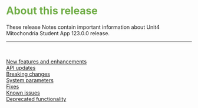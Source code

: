 # <span style="color:#70ad47">About this release</span>

These release Notes contain important information about Unit4 Mitochondria Student App 123.0.0 release.

---

<br>

<span style="color:#88AEC9">[New features and enhancements](/StudentApp/Release-Notes-About-this-release/New-features-and-enhancements.md)</span><br>
<span style="color:#88AEC9">[API updates](/StudentApp/API-updates.md)</span><br>
<span style="color:#88AEC9">[Breaking changes](/StudentApp/Breaking-changes)</span><br>
<span style="color:#88AEC9">[System parameters](/StudentApp/Release-Notes-About-this-release/System-parameters)</span><br>
<span style="color:#88AEC9">[Fixes](/StudentApp/Release-Notes-About-this-release/Fixes)</span><br>
<span style="color:#88AEC9">[Known issues](/StudentApp/Release-Notes-About-this-release/Known-issues)</span><br>
<span style="color:#88AEC9">[Deprecated functionality](/StudentApp/Release-Notes-About-this-release/Deprecated-functionality)</span><br>
